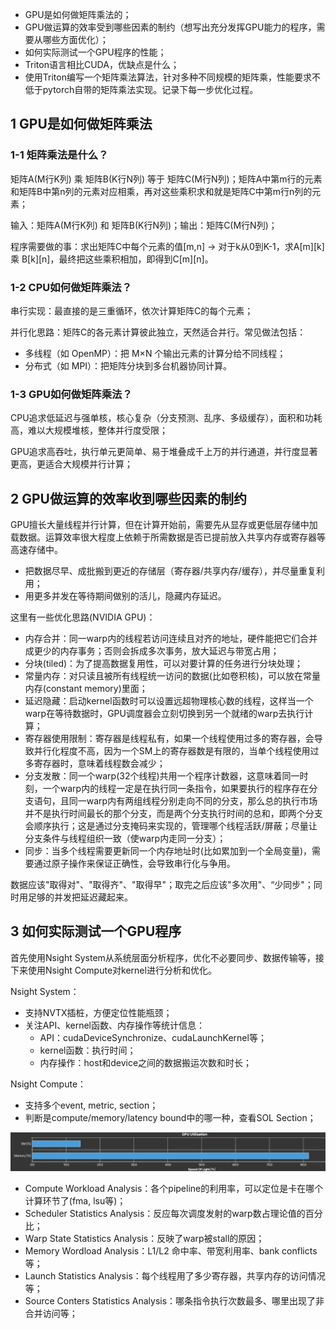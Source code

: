 
* GPU是如何做矩阵乘法的；
* GPU做运算的效率受到哪些因素的制约（想写出充分发挥GPU能力的程序，需要从哪些方面优化）；
* 如何实际测试一个GPU程序的性能；
* Triton语言相比CUDA，优缺点是什么；
* 使用Triton编写一个矩阵乘法算法，针对多种不同规模的矩阵乘，性能要求不低于pytorch自带的矩阵乘法实现。记录下每一步优化过程。

## 1 GPU是如何做矩阵乘法

### 1-1 矩阵乘法是什么？

矩阵A(M行K列) 乘 矩阵B(K行N列) 等于 矩阵C(M行N列)；矩阵A中第m行的元素和矩阵B中第n列的元素对应相乘，再对这些乘积求和就是矩阵C中第m行n列的元素；

输入：矩阵A(M行K列) 和 矩阵B(K行N列)；输出：矩阵C(M行N列)；

程序需要做的事：求出矩阵C中每个元素的值[m,n] -> 对于k从0到K-1，求A[m][k] 乘 B[k][n]，最终把这些乘积相加，即得到C[m][n]。

### 1-2 CPU如何做矩阵乘法？

串行实现：最直接的是三重循环，依次计算矩阵C的每个元素；

并行化思路：矩阵C的各元素计算彼此独立，天然适合并行。常见做法包括：

* 多线程（如 OpenMP）：把 M×N 个输出元素的计算分给不同线程；
* 分布式（如 MPI）：把矩阵分块到多台机器协同计算。

### 1-3 GPU如何做矩阵乘法？

CPU追求低延迟与强单核，核心复杂（分支预测、乱序、多级缓存），面积和功耗高，难以大规模堆核，整体并行度受限；

GPU追求高吞吐，执行单元更简单、易于堆叠成千上万的并行通道，并行度显著更高，更适合大规模并行计算；

## 2 GPU做运算的效率收到哪些因素的制约

GPU擅长大量线程并行计算，但在计算开始前，需要先从显存或更低层存储中加载数据。运算效率很大程度上依赖于所需数据是否已提前放入共享内存或寄存器等高速存储中。

* 把数据尽早、成批搬到更近的存储层（寄存器/共享内存/缓存），并尽量重复利用；
* 用更多并发在等待期间做别的活儿，隐藏内存延迟。

这里有一些优化思路(NVIDIA GPU)：

* 内存合并：同一warp内的线程若访问连续且对齐的地址，硬件能把它们合并成更少的内存事务；否则会拆成多次事务，放大延迟与带宽占用；
* 分块(tiled)：为了提高数据复用性，可以对要计算的任务进行分块处理；
* 常量内存：对只读且被所有线程统一访问的数据(比如卷积核)，可以放在常量内存(constant memory)里面；
* 延迟隐藏：启动kernel函数时可以设置远超物理核心数的线程，这样当一个warp在等待数据时，GPU调度器会立刻切换到另一个就绪的warp去执行计算；
* 寄存器使用限制：寄存器是线程私有，如果一个线程使用过多的寄存器，会导致并行化程度不高，因为一个SM上的寄存器数是有限的，当单个线程使用过多寄存器时，意味着线程数会减少；
* 分支发散：同一个warp(32个线程)共用一个程序计数器，这意味着同一时刻，一个warp内的线程一定是在执行同一条指令，如果要执行的程序存在分支语句，且同一warp内有两组线程分别走向不同的分支，那么总的执行市场并不是执行时间最长的那个分支，而是两个分支执行时间的总和，即两个分支会顺序执行；这是通过分支掩码来实现的，管理哪个线程活跃/屏蔽；尽量让分支条件与线程组织一致（使warp内走同一分支）；
* 同步：当多个线程需要更新同一个内存地址时(比如累加到一个全局变量)，需要通过原子操作来保证正确性，会导致串行化与争用。

数据应该"取得对"、"取得齐"、"取得早"；取完之后应该"多次用"、“少同步"；同时用足够的并发把延迟藏起来。

## 3 如何实际测试一个GPU程序

首先使用Nsight System从系统层面分析程序，优化不必要同步、数据传输等，接下来使用Nsight Compute对kernel进行分析和优化。

Nsight System：

* 支持NVTX插桩，方便定位性能瓶颈；
* 关注API、kernel函数、内存操作等统计信息：
  * API：cudaDeviceSynchronize、cudaLaunchKernel等；
  * kernel函数：执行时间；
  * 内存操作：host和device之间的数据搬运次数和时长；

Nsight Compute：

* 支持多个event, metric, section；
* 判断是compute/memory/latency bound中的哪一种，查看SOL Section；

![1756540258699](image/final/1756540258699.png)

* Compute Workload Analysis：各个pipeline的利用率，可以定位是卡在哪个计算环节了(fma, lsu等\)；
* Scheduler Statistics Analysis：反应每次调度发射的warp数占理论值的百分比；
* Warp State Statistics Analysis：反映了warp被stall的原因；
* Memory Wordload Analysis：L1/L2 命中率、带宽利用率、bank conflicts等；
* Launch Statistics Analysis：每个线程用了多少寄存器，共享内存的访问情况等；
* Source Conters Statistics Analysis：哪条指令执行次数最多、哪里出现了非合并访问等；
